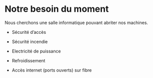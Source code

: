 # Notre besoin du moment

Nous cherchons une salle informatique pouvant abriter nos machines.

- Sécurité d’accès
- Sécurité incendie

- Electricité de puissance
- Refroidissement

- Accès internet (ports ouverts) sur fibre
 
